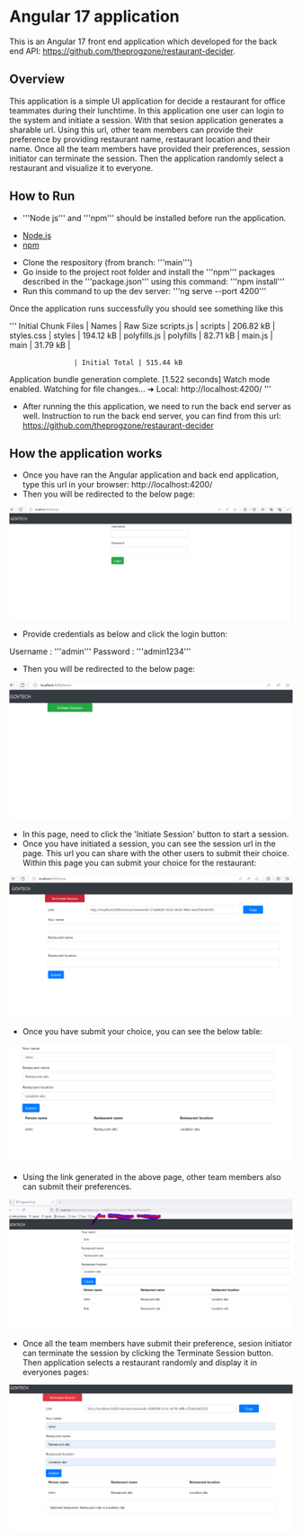 # Angular 17 application

This is an Angular 17 front end application which developed for the back end API: https://github.com/theprogzone/restaurant-decider.

## Overview

This application is a simple UI application for decide a restaurant for office teammates during their lunchtime. In this application one user can login to the system and initiate a session. With that sesion application generates a sharable url. Using this url, other team members can provide their preference by providing restaurant name, restaurant location and their name. Once all the team members have provided their preferences, session initiator can terminate the session. Then the application randomly select a restaurant and visualize it to everyone.

## How to Run

* '''Node js''' and '''npm''' should be installed before run the application.

- [Node.js](https://nodejs.org/)
- [npm](https://www.npmjs.com/)

* Clone the respository (from branch: '''main''')
* Go inside to the project root folder and install the '''npm''' packages described in the '''package.json''' using this command: '''npm install'''
* Run this command to up the dev server: '''ng serve --port 4200'''

Once the application runs successfully you should see something like this

'''
Initial Chunk Files | Names         |  Raw Size
scripts.js          | scripts       | 206.82 kB | 
styles.css          | styles        | 194.12 kB | 
polyfills.js        | polyfills     |  82.71 kB | 
main.js             | main          |  31.79 kB | 

                    | Initial Total | 515.44 kB

Application bundle generation complete. [1.522 seconds]
Watch mode enabled. Watching for file changes...
  ➜  Local:   http://localhost:4200/
'''

* After running the this application, we need to run the back end server as well. Instruction to run the back end server, you can find from this url: https://github.com/theprogzone/restaurant-decider

## How the application works

* Once you have ran the Angular application and back end application, type this url in your browser: http://localhost:4200/
* Then you will be redirected to the below page:

![Login page](login-page.png)

* Provide credentials as below and click the login button:

Username : '''admin'''
Password : '''admin1234'''

* Then you will be redirected to the below page:

![Alt text](home-page.png)

* In this page, need to click the 'Initiate Session' button to start a session.
* Once you have initiated a session, you can see the session url in the page. This url you can share with the other users to submit their choice. Within this page you can submit your choice for the restaurant:

![Alt text](session-initiated.png)

* Once you have submit your choice, you can see the below table:

![Alt text](user-choice.png)

* Using the link generated in the above page, other team members also can submit their preferences.

![Alt text](other-user-pref.png)

* Once all the team members have submit their preference, sesion initiator can terminate the session by clicking the Terminate Session button. Then application selects a restaurant randomly and display it in everyones pages:

![Alt text](terminate-session.png)
